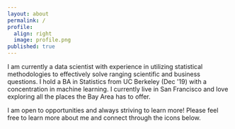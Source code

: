 ```yaml
---
layout: about
permalink: /
profile:
  align: right
  image: profile.png
published: true
---
```


I am currently a data scientist with experience in utilizing statistical methodologies to effectively solve ranging scientific and business questions. I hold a BA in Statistics from UC Berkeley (Dec '19) with a concentration in machine learning. I currently live in San Francisco and love exploring all the places the Bay Area has to offer.

I am open to opportunities and always striving to learn more! Please feel free to learn more about me and connect through the icons below.

